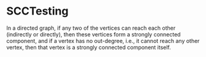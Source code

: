 # SCCTesting

In a directed graph, if any two of the vertices can reach each other (indirectly or directly), then these vertices form a strongly connected component, and if a vertex has no out-degree, i.e., it cannot reach any other vertex, then that vertex is a strongly connected component itself.
